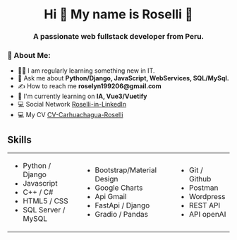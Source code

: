 <div id="header" align="center">
    <h1 align="center">Hi 👋 My name is Roselli 🤗</h1>
    <h3 align="center">A passionate web fullstack developer from Peru. </h3>
</div>

### 👩 About Me:

<div>
    <ul>
        <li>👩‍💻 I am regularly learning something new in IT.</li>
        <li>💬 Ask me about <b>Python/Django, JavaScript, WebServices, SQL/MySql.</b></li>
        <li>✍ How to reach me <b>roselyn199206@gmail.com</b></li>
        <li>🌱 I'm currently learning on <b>IA, Vue3/Vuetify</b></li>
        <li>💻 Social Network <a href="https://www.linkedin.com/in/carhuachaguaroselli/">Roselli-in-LinkedIn</a></li>
        <li>💻 My CV <a href="https://roselli-carhuachagua-cv.netlify.app/#/"> CV-Carhuachagua-Roselli</a></li>
    </ul>
</div>

## Skills

<table>
    <tr>
        <td>
            <ul>
                <li>Python / Django</li>
                <li>Javascript</li>
                <li>C++ / C#</li>
                <li>HTML5 / CSS</li>
                <li>SQL Server / MySQL</li>
            </ul>
        </td>
        <td>
            <ul>
                <li>Bootstrap/Material Design</li>
                <li>Google Charts</li>
                <li>Api Gmail</li>
                <li>FastApi / Django</li>
                <li>Gradio / Pandas</li>
            </ul>
        </td>
        <td>
            <ul>
                <li>Git / Github</li>
                <li>Postman</li>
                <li>Wordpress</li>
                <li>REST API</li>
                <li>API openAI</li>
            </ul>
        </td>
    </tr>
</table>
